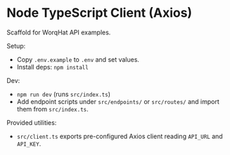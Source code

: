 # Node TypeScript Client (Axios)

Scaffold for WorqHat API examples.

Setup:
- Copy `.env.example` to `.env` and set values.
- Install deps: `npm install`

Dev:
- `npm run dev` (runs `src/index.ts`)
- Add endpoint scripts under `src/endpoints/` or `src/routes/` and import them from `src/index.ts`.

Provided utilities:
- `src/client.ts` exports pre-configured Axios client reading `API_URL` and `API_KEY`.
